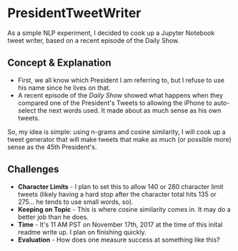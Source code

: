 # PresidentTweetWriter
As a simple NLP experiment, I decided to cook up a Jupyter Notebook tweet writer, based on a recent episode of the Daily Show.

## Concept & Explanation
* First, we all know which President I am referring to, but I refuse to use his name since he lives on that.
* A recent episode of the *Daily Show* showed what happens when they compared one of the President's Tweets to allowing the iPhone to auto-select the next words used.  It made about as much sense as his own tweets.

So, my idea is simple: using n-grams and cosine similarity, I will cook up a tweet generator that will make tweets that make as much (or possible more) sense as the 45th President's.

## Challenges
* **Character Limits** - I plan to set this to allow 140 or 280 character limit tweets (likely having a hard stop after the character total hits 135 or 275... he tends to use small words, so).
* **Keeping on Topic** - This is where cosine similarity comes in.  It may do a better job than he does.
* **Time** - It's 11 AM PST on November 17th, 2017 at the time of this inital readme write up.  I plan on finishing quickly.
* **Evaluation** - How does one measure success at something like this?
